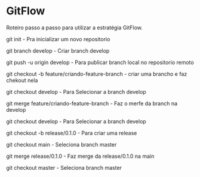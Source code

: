 # GitFlow
Roteiro passo a passo para utilizar a estratégia GitFlow.

 git init -  Pra inicializar um novo repositorio
 
 git branch develop - Criar branch develop
 
 git push -u origin develop - Para publicar branch local no repositorio remoto

git checkout -b feature/criando-feature-branch -  criar uma brancho e faz chekout nela

git checkout develop -  Para Selecionar a branch develop

git merge feature/criando-feature-branch - Faz o merfe da branch na develop

git checkout develop - Para Selecionar a branch develop

git checkout -b release/0.1.0 -  Para criar uma release

git checkout main -  Seleciona branch master

git merge release/0.1.0 - Faz merge da release/0.1.0  na main

git checkout master - Seleciona branch master